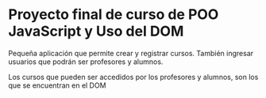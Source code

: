 # Proyecto final de curso de POO JavaScript y Uso del DOM
Pequeña aplicación que permite crear y registrar cursos.
También ingresar usuarios que podrán ser profesores y alumnos.

Los cursos que pueden ser accedidos por los profesores y alumnos, son los que
se encuentran en el DOM
